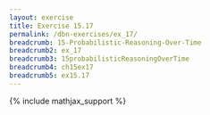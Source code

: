 ```yaml
---
layout: exercise
title: Exercise 15.17
permalink: /dbn-exercises/ex_17/
breadcrumb: 15-Probabilistic-Reasoning-Over-Time
breadcrumb2: ex_17
breadcrumb3: 15probabilisticReasoningOverTime
breadcrumb4: ch15ex17
breadcrumb5: ex15.17
---
```


{% include mathjax_support %}



